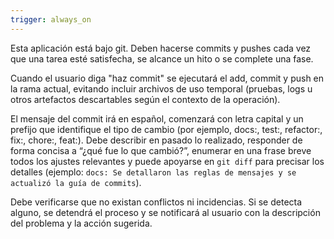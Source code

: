 ```yaml
---
trigger: always_on
---
```


Esta aplicación está bajo git. Deben hacerse commits y pushes cada vez que una tarea esté satisfecha, se alcance un hito o se complete una fase.

Cuando el usuario diga "haz commit" se ejecutará el add, commit y push en la rama actual, evitando incluir archivos de uso temporal (pruebas, logs u otros artefactos descartables según el contexto de la operación).

El mensaje del commit irá en español, comenzará con letra capital y un prefijo que identifique el tipo de cambio (por ejemplo, docs:, test:, refactor:, fix:, chore:, feat:). Debe describir en pasado lo realizado, responder de forma concisa a “¿qué fue lo que cambió?”, enumerar en una frase breve todos los ajustes relevantes y puede apoyarse en `git diff` para precisar los detalles (ejemplo: `docs: Se detallaron las reglas de mensajes y se actualizó la guía de commits`).

Debe verificarse que no existan conflictos ni incidencias. Si se detecta alguno, se detendrá el proceso y se notificará al usuario con la descripción del problema y la acción sugerida.
